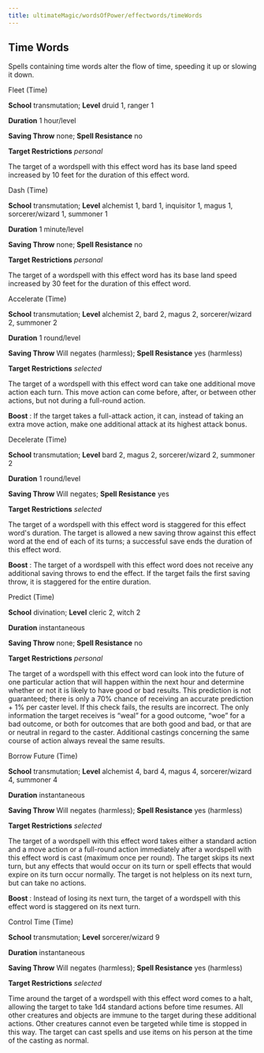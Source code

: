 ```yaml
---
title: ultimateMagic/wordsOfPower/effectwords/timeWords
---
```

## Time Words

Spells containing time words alter the flow of time, speeding it up or slowing it down.

Fleet (Time)

**School** transmutation; **Level** druid 1, ranger 1

**Duration** 1 hour/level

**Saving Throw** none; **Spell Resistance** no

**Target Restrictions** _personal_

The target of a wordspell with this effect word has its base land speed increased by 10 feet for the duration of this effect word.

Dash (Time)

**School** transmutation; **Level** alchemist 1, bard 1, inquisitor 1, magus 1, sorcerer/wizard 1, summoner 1

**Duration** 1 minute/level

**Saving Throw** none; **Spell Resistance** no

**Target Restrictions** _personal_

The target of a wordspell with this effect word has its base land speed increased by 30 feet for the duration of this effect word.

Accelerate (Time)

**School** transmutation; **Level** alchemist 2, bard 2, magus 2, sorcerer/wizard 2, summoner 2

**Duration** 1 round/level

**Saving Throw** Will negates (harmless); **Spell Resistance** yes (harmless)

**Target Restrictions** _selected_

The target of a wordspell with this effect word can take one additional move action each turn. This move action can come before, after, or between other actions, but not during a full-round action.

**Boost** : If the target takes a full-attack action, it can, instead of taking an extra move action, make one additional attack at its highest attack bonus.

Decelerate (Time)

**School** transmutation; **Level** bard 2, magus 2, sorcerer/wizard 2, summoner 2

**Duration** 1 round/level

**Saving Throw** Will negates; **Spell Resistance** yes

**Target Restrictions** _selected_

The target of a wordspell with this effect word is staggered for this effect word's duration. The target is allowed a new saving throw against this effect word at the end of each of its turns; a successful save ends the duration of this effect word.

**Boost** : The target of a wordspell with this effect word does not receive any additional saving throws to end the effect. If the target fails the first saving throw, it is staggered for the entire duration.

Predict (Time)

**School** divination; **Level** cleric 2, witch 2

**Duration** instantaneous

**Saving Throw** none; **Spell Resistance** no

**Target Restrictions** _personal_

The target of a wordspell with this effect word can look into the future of one particular action that will happen within the next hour and determine whether or not it is likely to have good or bad results. This prediction is not guaranteed; there is only a 70% chance of receiving an accurate prediction + 1% per caster level. If this check fails, the results are incorrect. The only information the target receives is “weal” for a good outcome, “woe” for a bad outcome, or both for outcomes that are both good and bad, or that are or neutral in regard to the caster. Additional castings concerning the same course of action always reveal the same results.

Borrow Future (Time)

**School** transmutation; **Level** alchemist 4, bard 4, magus 4, sorcerer/wizard 4, summoner 4

**Duration** instantaneous

**Saving Throw** Will negates (harmless); **Spell Resistance** yes (harmless)

**Target Restrictions** _selected_

The target of a wordspell with this effect word takes either a standard action and a move action or a full-round action immediately after a wordspell with this effect word is cast (maximum once per round). The target skips its next turn, but any effects that would occur on its turn or spell effects that would expire on its turn occur normally. The target is not helpless on its next turn, but can take no actions.

**Boost** : Instead of losing its next turn, the target of a wordspell with this effect word is staggered on its next turn.

Control Time (Time)

**School** transmutation; **Level** sorcerer/wizard 9

**Duration** instantaneous

**Saving Throw** Will negates (harmless); **Spell Resistance** yes (harmless)

**Target Restrictions** _selected_

Time around the target of a wordspell with this effect word comes to a halt, allowing the target to take 1d4 standard actions before time resumes. All other creatures and objects are immune to the target during these additional actions. Other creatures cannot even be targeted while time is stopped in this way. The target can cast spells and use items on his person at the time of the casting as normal.

